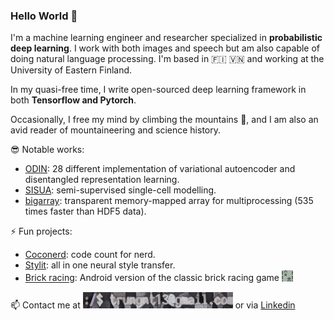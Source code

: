 ### Hello World 👋

I'm a machine learning engineer and researcher specialized in **probabilistic deep learning**. I work with both images and speech but am also capable of doing natural language processing.
I'm based in :finland: 🇻🇳 and working at the University of Eastern Finland.

In my quasi-free time, I write open-sourced deep learning framework in both **Tensorflow and Pytorch**. 

Occasionally, I free my mind by climbing the mountains :mount_fuji:, and I am also an avid reader of mountaineering and science history.

:sunglasses: Notable works:

- [ODIN](https://github.com/trungnt13/odin-ai): 28 different implementation of variational autoencoder and disentangled representation learning.
- [SISUA](https://github.com/trungnt13/sisua): semi-supervised single-cell modelling.
- [bigarray](https://github.com/trungnt13/bigarray): transparent memory-mapped array for multiprocessing (535 times faster than HDF5 data).

⚡ Fun projects:

- [Coconerd](https://github.com/trungnt13/Code-counts): code count for nerd.
- [Stylit](https://github.com/trungnt13/neural-style-transfer): all in one neural style transfer.
- [Brick racing](https://play.google.com/store/apps/details?id=com.trunganh.superbrickracing): Android version of the classic brick racing game <img src="https://github.com/trungnt13/trungnt13/blob/main/brick_racing.png" width="18">

📫 Contact me at <img src="https://github.com/trungnt13/trungnt13/blob/main/tmp3.png" width="240">
or via [Linkedin](https://www.linkedin.com/in/trungnt13/)
<!-- ![Email](https://github.com/trungnt13/trungnt13/blob/main/tmp3.png | width=100) -->
